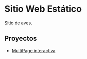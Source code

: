 # Sitio Web Estático

Sitio de aves.

## Proyectos

- [MultiPage interactiva](https://Kdnn99.github.io/aves/aves/)
